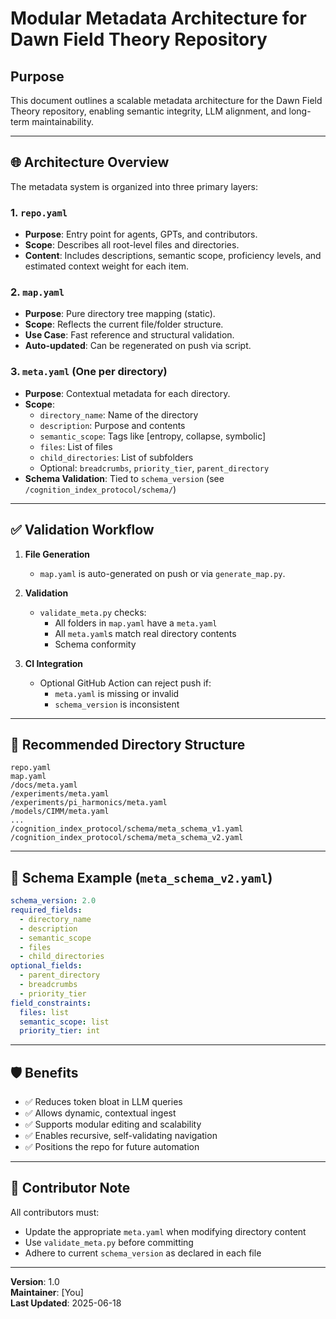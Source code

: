 
# Modular Metadata Architecture for Dawn Field Theory Repository

## Purpose

This document outlines a scalable metadata architecture for the Dawn Field Theory repository, enabling semantic integrity, LLM alignment, and long-term maintainability.

---

## 🌐 Architecture Overview

The metadata system is organized into three primary layers:

### 1. `repo.yaml`
- **Purpose**: Entry point for agents, GPTs, and contributors.
- **Scope**: Describes all root-level files and directories.
- **Content**: Includes descriptions, semantic scope, proficiency levels, and estimated context weight for each item.

### 2. `map.yaml`
- **Purpose**: Pure directory tree mapping (static).
- **Scope**: Reflects the current file/folder structure.
- **Use Case**: Fast reference and structural validation.
- **Auto-updated**: Can be regenerated on push via script.

### 3. `meta.yaml` (One per directory)
- **Purpose**: Contextual metadata for each directory.
- **Scope**:
  - `directory_name`: Name of the directory
  - `description`: Purpose and contents
  - `semantic_scope`: Tags like [entropy, collapse, symbolic]
  - `files`: List of files
  - `child_directories`: List of subfolders
  - Optional: `breadcrumbs`, `priority_tier`, `parent_directory`
- **Schema Validation**: Tied to `schema_version` (see `/cognition_index_protocol/schema/`)

---

## ✅ Validation Workflow

1. **File Generation**
   - `map.yaml` is auto-generated on push or via `generate_map.py`.

2. **Validation**
   - `validate_meta.py` checks:
     - All folders in `map.yaml` have a `meta.yaml`
     - All `meta.yaml`s match real directory contents
     - Schema conformity

3. **CI Integration**
   - Optional GitHub Action can reject push if:
     - `meta.yaml` is missing or invalid
     - `schema_version` is inconsistent

---

## 📁 Recommended Directory Structure

```
repo.yaml
map.yaml
/docs/meta.yaml
/experiments/meta.yaml
/experiments/pi_harmonics/meta.yaml
/models/CIMM/meta.yaml
...
/cognition_index_protocol/schema/meta_schema_v1.yaml
/cognition_index_protocol/schema/meta_schema_v2.yaml
```

---

## 🧪 Schema Example (`meta_schema_v2.yaml`)

```yaml
schema_version: 2.0
required_fields:
  - directory_name
  - description
  - semantic_scope
  - files
  - child_directories
optional_fields:
  - parent_directory
  - breadcrumbs
  - priority_tier
field_constraints:
  files: list
  semantic_scope: list
  priority_tier: int
```

---

## 🛡️ Benefits

- ✅ Reduces token bloat in LLM queries
- ✅ Allows dynamic, contextual ingest
- ✅ Supports modular editing and scalability
- ✅ Enables recursive, self-validating navigation
- ✅ Positions the repo for future automation

---

## 📌 Contributor Note

All contributors must:
- Update the appropriate `meta.yaml` when modifying directory content
- Use `validate_meta.py` before committing
- Adhere to current `schema_version` as declared in each file

---

**Version**: 1.0  
**Maintainer**: [You]  
**Last Updated**: 2025-06-18
